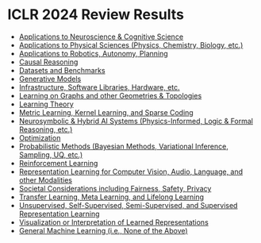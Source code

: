 # ICLR 2024 Review Results

- [Applications to Neuroscience & Cognitive Science](./Applications_to_Neuroscience_&_Cognitive_Science.md)
- [Applications to Physical Sciences (Physics, Chemistry, Biology, etc.)](./Applications_to_Physical_Sciences_(Physics,_Chemistry,_Biology,_etc.).md)
- [Applications to Robotics, Autonomy, Planning](./Applications_to_Robotics,_Autonomy,_Planning.md)
- [Causal Reasoning](./Causal_Reasoning.md)
- [Datasets and Benchmarks](./Datasets_and_Benchmarks.md)
- [Generative Models](./Generative_Models.md)
- [Infrastructure, Software Libraries, Hardware, etc.](./Infrastructure,_Software_Libraries,_Hardware,_etc..md)
- [Learning on Graphs and other Geometries & Topologies](./Learning_on_Graphs_and_other_Geometries_&_Topologies.md)
- [Learning Theory](./Learning_Theory.md)
- [Metric Learning, Kernel Learning, and Sparse Coding](./Metric_Learning,_Kernel_Learning,_and_Sparse_Coding.md)
- [Neurosymbolic & Hybrid AI Systems (Physics-Informed, Logic & Formal Reasoning, etc.)](./Neurosymbolic_&_Hybrid_AI_Systems_(Physics-Informed,_Logic_&_Formal_Reasoning,_etc.).md)
- [Optimization](./Optimization.md)
- [Probabilistic Methods (Bayesian Methods, Variational Inference, Sampling, UQ, etc.)](./Probabilistic_Methods_(Bayesian_Methods,_Variational_Inference,_Sampling,_UQ,_etc.).md)
- [Reinforcement Learning](./Reinforcement_Learning.md)
- [Representation Learning for Computer Vision, Audio, Language, and other Modalities](./Representation_Learning_for_Computer_Vision,_Audio,_Language,_and_other_Modalities.md)
- [Societal Considerations including Fairness, Safety, Privacy](./Societal_Considerations_including_Fairness,_Safety,_Privacy.md)
- [Transfer Learning, Meta Learning, and Lifelong Learning](./Transfer_Learning,_Meta_Learning,_and_Lifelong_Learning.md)
- [Unsupervised, Self-Supervised, Semi-Supervised, and Supervised Representation Learning](./Unsupervised,_Self-Supervised,_Semi-Supervised,_and_Supervised_Representation_Learning.md)
- [Visualization or Interpretation of Learned Representations](./Visualization_or_Interpretation_of_Learned_Representations.md)
- [General Machine Learning (i.e., None of the Above)](./General_Machine_Learning_(i.e.,_None_of_the_Above).md)
